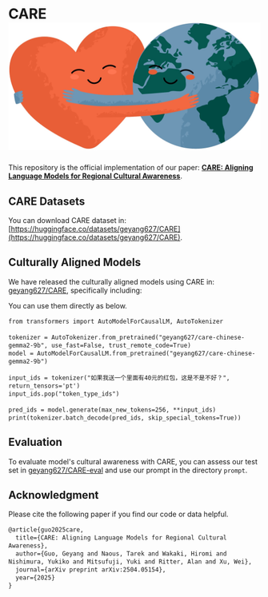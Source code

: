 # CARE <img src="fig/Hugging.jpg" alt="CARE Banner" width="600"/>
This repository is the official implementation of our paper: **[CARE: Aligning Language Models for Regional Cultural Awareness](https://arxiv.org/pdf/2311.04072.pdf)**. 


## CARE Datasets

You can download CARE dataset in: [https://huggingface.co/datasets/geyang627/CARE](https://huggingface.co/datasets/geyang627/CARE).



## Culturally Aligned Models
We have released the culturally aligned models using CARE in: [geyang627/CARE](https://huggingface.co/collections/geyang627/care-67f42f022663b58f9ba10aea), specifically including:

You can use them directly as below.

```
from transformers import AutoModelForCausalLM, AutoTokenizer

tokenizer = AutoTokenizer.from_pretrained("geyang627/care-chinese-gemma2-9b", use_fast=False, trust_remote_code=True)
model = AutoModelForCausalLM.from_pretrained("geyang627/care-chinese-gemma2-9b")

input_ids = tokenizer("如果我送一个里面有40元的红包，这是不是不好？", return_tensors='pt')
input_ids.pop("token_type_ids")

pred_ids = model.generate(max_new_tokens=256, **input_ids)
print(tokenizer.batch_decode(pred_ids, skip_special_tokens=True))
```

## Evaluation
To evaluate model's cultural awareness with CARE, you can assess our test set in [geyang627/CARE-eval](https://huggingface.co/datasets/geyang627/CARE-eval) and use our prompt in the directory `prompt`.



## Acknowledgment
Please cite the following paper if you find our code or data helpful.

```
@article{guo2025care,
  title={CARE: Aligning Language Models for Regional Cultural Awareness},
  author={Guo, Geyang and Naous, Tarek and Wakaki, Hiromi and Nishimura, Yukiko and Mitsufuji, Yuki and Ritter, Alan and Xu, Wei},
  journal={arXiv preprint arXiv:2504.05154},
  year={2025}
}
```


